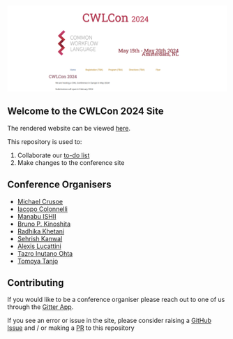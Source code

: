 [![Screenshot of the Website][screenshot_of_conference_website]][conference_site]

## Welcome to the CWLCon 2024 Site

The rendered website can be viewed [here][conference_site].

This repository is used to:

1. Collaborate our [to-do list][issues_page]
2. Make changes to the conference site

## Conference Organisers

* [Michael Crusoe](https://github.com/mr-c)
* [Iacopo Colonnelli](https://github.com/GlassOfWhiskey)
* [Manabu ISHII](https://github.com/manabuishii)
* [Bruno P. Kinoshita](https://github.com/kinow)
* [Radhika Khetani](https://github.com/rkhetani)
* [Sehrish Kanwal](https://github.com/skanwal)
* [Alexis Lucattini](https://github.com/alexiswl)
* [Tazro Inutano Ohta](https://github.com/inutano)
* [Tomoya Tanjo](https://github.com/tom-tan)

## Contributing

If you would like to be a conference organiser please reach out to one of us through the [Gitter App][gitter_app_link].

If you see an error or issue in the site, please consider raising a [GitHub Issue][issues_page] and / or making a [PR][pr_page] to this repository

[conference_site]: https://commonwl.org/conferences/2024
[issues_page]: https://github.com/common-workflow-language/cwlcon-2024/issues
[pr_page]: https://github.com/common-workflow-language/cwlcon2024/pulls
[screenshot_of_conference_website]: images/screenshot_of_conference_website.png
[gitter_app_link]: https://matrix.to/#/#common-workflow-language_common-workflow-language:gitter.im